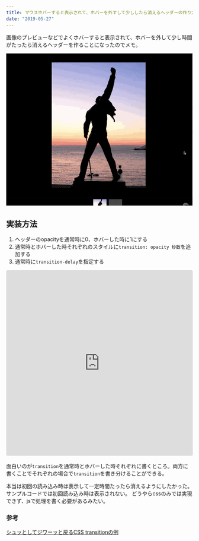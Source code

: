 ```yaml
---
title: マウスホバーすると表示されて、ホバーを外すして少ししたら消えるヘッダーの作り方
date: "2019-05-27"
---
```


画像のプレビューなどでよくホバーすると表示されて、ホバーを外して少し時間がたったら消えるヘッダーを作ることになったのでメモ。

![facebookの画像プレビュー画面](./hover-header.gif)

## 実装方法

1. ヘッダーのopacityを通常時に0、ホバーした時に1にする
2. 通常時とホバーした時それぞれのスタイルに`transition: opacity 秒数`を追加する
3. 通常時に`transition-delay`を指定する

<iframe src="https://codesandbox.io/embed/static-l00tu?fontsize=14" title="static" style="width:100%; height:500px; border:0; border-radius: 4px; overflow:hidden;" sandbox="allow-modals allow-forms allow-popups allow-scripts allow-same-origin"></iframe>

面白いのが`transition`を通常時とホバーした時それぞれに書くところ。両方に書くことでそれぞれの場合で`transition`を書き分けることができる。

本当は初回の読み込み時は表示して一定時間たったら消えるようにしたかった。サンプルコードでは初回読み込み時は表示されない。
どうやらcssのみでは実現できず、jsで処理を書く必要があるみたい。

### 参考

[シュッとしてジワーッと戻るCSS transitionの例](https://qiita.com/nantekkotai/items/ded6d92d2b688eec9cee)